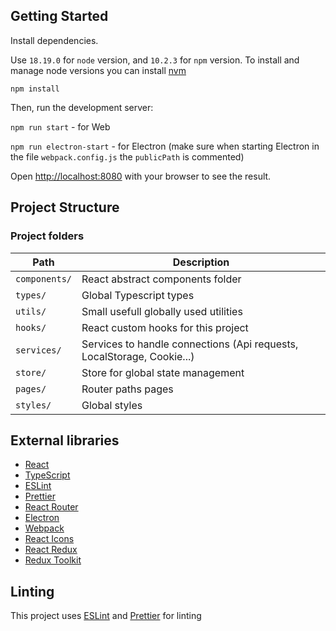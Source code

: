 ## Getting Started

Install dependencies.

Use `18.19.0` for `node` version, and `10.2.3` for `npm` version.
To install and manage node versions you can install [nvm](https://github.com/nvm-sh/nvm)

`npm install`

Then, run the development server:

```npm run start``` - for Web

```npm run electron-start``` - for Electron (make sure when starting Electron in the file `webpack.config.js` the `publicPath` is commented)

Open [http://localhost:8080](http://localhost:8080) with your browser to see the result.

## Project Structure

### Project folders

| Path          | Description                                                            |
|---------------|------------------------------------------------------------------------|
| `components/` | React abstract components folder                                       |
| `types/`      | Global Typescript types                                                |
| `utils/`      | Small usefull globally used utilities                                  |
| `hooks/`      | React custom hooks for this project                                    |
| `services/`   | Services to handle connections (Api requests, LocalStorage, Cookie...) |
| `store/`      | Store for global state management                                      |
| `pages/`      | Router paths pages                                                     |
| `styles/`     | Global styles                                                          |


## External libraries

- [React](https://reactjs.org/)
- [TypeScript](https://www.typescriptlang.org/)
- [ESLint](https://eslint.org/)
- [Prettier](https://prettier.io/)
- [React Router](https://reactrouter.com/)
- [Electron](https://www.electronjs.org/)
- [Webpack](https://webpack.js.org/)
- [React Icons](https://react-icons.github.io/react-icons/)
- [React Redux](https://react-redux.js.org/)
- [Redux Toolkit](https://redux-toolkit.js.org/)


## Linting

This project uses [ESLint](https://eslint.org/) and [Prettier](https://prettier.io/) for linting